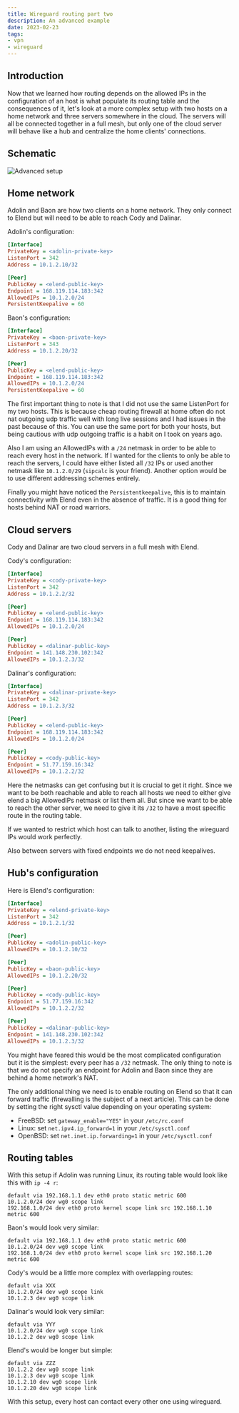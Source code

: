 ```yaml
---
title: Wireguard routing part two
description: An advanced example
date: 2023-02-23
tags:
- vpn
- wireguard
---
```


## Introduction

Now that we learned how routing depends on the allowed IPs in the configuration of an host is what populate its routing table and the consequences of it, let's look at a more complex setup with two hosts on a home network and three servers somewhere in the cloud. The servers will all be connected together in a full mesh, but only one of the cloud server will behave like a hub and centralize the home clients' connections.

## Schematic

![Advanced setup](/static/wireguard-routing-2.drawio.svg)

## Home network

Adolin and Baon are how two clients on a home network. They only connect to Elend but will need to be able to reach Cody and Dalinar.

Adolin's configuration:
```cfg
[Interface]
PrivateKey = <adolin-private-key>
ListenPort = 342
Address = 10.1.2.10/32

[Peer]
PublicKey = <elend-public-key>
Endpoint = 168.119.114.183:342
AllowedIPs = 10.1.2.0/24
PersistentKeepalive = 60
```

Baon's configuration:
```cfg
[Interface]
PrivateKey = <baon-private-key>
ListenPort = 343
Address = 10.1.2.20/32

[Peer]
PublicKey = <elend-public-key>
Endpoint = 168.119.114.183:342
AllowedIPs = 10.1.2.0/24
PersistentKeepalive = 60
```

The first important thing to note is that I did not use the same ListenPort for my two hosts. This is because cheap routing firewall at home often do not nat outgoing udp traffic well with long live sessions and I had issues in the past because of this. You can use the same port for both your hosts, but being cautious with udp outgoing traffic is a habit on I took on years ago.

Also I am using an AllowedIPs with a `/24` netmask in order to be able to reach every host in the network. If I wanted for the clients to only be able to reach the servers, I could have either listed all `/32` IPs or used another netmask like `10.1.2.0/29` (`sipcalc` is your friend). Another option would be to use different addressing schemes entirely.

Finally you might have noticed the `Persistentkeepalive`, this is to maintain connectivity with Elend even in the absence of traffic. It is a good thing for hosts behind NAT or road warriors.

## Cloud servers

Cody and Dalinar are two cloud servers in a full mesh with Elend.

Cody's configuration:
```cfg
[Interface]
PrivateKey = <cody-private-key>
ListenPort = 342
Address = 10.1.2.2/32

[Peer]
PublicKey = <elend-public-key>
Endpoint = 168.119.114.183:342
AllowedIPs = 10.1.2.0/24

[Peer]
PublicKey = <dalinar-public-key>
Endpoint = 141.148.230.102:342
AllowedIPs = 10.1.2.3/32
```

Dalinar's configuration:
```cfg
[Interface]
PrivateKey = <dalinar-private-key>
ListenPort = 342
Address = 10.1.2.3/32

[Peer]
PublicKey = <elend-public-key>
Endpoint = 168.119.114.183:342
AllowedIPs = 10.1.2.0/24

[Peer]
PublicKey = <cody-public-key>
Endpoint = 51.77.159.16:342
AllowedIPs = 10.1.2.2/32
```

Here the netmasks can get confusing but it is crucial to get it right. Since we want to be both reachable and able to reach all hosts we need to either give elend a big AllowedIPs netmask or list them all. But since we want to be able to reach the other server, we need to give it its `/32` to have a most specific route in the routing table.

If we wanted to restrict which host can talk to another, listing the wireguard IPs would work perfectly.

Also between servers with fixed endpoints we do not need keepalives.

## Hub's configuration

Here is Elend's configuration:
```cfg
[Interface]
PrivateKey = <elend-private-key>
ListenPort = 342
Address = 10.1.2.1/32

[Peer]
PublicKey = <adolin-public-key>
AllowedIPs = 10.1.2.10/32

[Peer]
PublicKey = <baon-public-key>
AllowedIPs = 10.1.2.20/32

[Peer]
PublicKey = <cody-public-key>
Endpoint = 51.77.159.16:342
AllowedIPs = 10.1.2.2/32

[Peer]
PublicKey = <dalinar-public-key>
Endpoint = 141.148.230.102:342
AllowedIPs = 10.1.2.3/32
```

You might have feared this would be the most complicated configuration but it is the simplest: every peer has a `/32` netmask. The only thing to note is that we do not specify an endpoint for Adolin and Baon since they are behind a home network's NAT.

The only additional thing we need is to enable routing on Elend so that it can forward traffic (firewalling is the subject of a next article). This can be done by setting the right sysctl value depending on your operating system:
- FreeBSD: set `gateway_enable="YES"` in your `/etc/rc.conf`
- Linux: set `net.ipv4.ip_forward=1` in your `/etc/sysctl.conf`
- OpenBSD: set `net.inet.ip.forwarding=1` in your `/etc/sysctl.conf`

## Routing tables

With this setup if Adolin was running Linux, its routing table would look like this with `ip -4 r`:
```
default via 192.168.1.1 dev eth0 proto static metric 600
10.1.2.0/24 dev wg0 scope link
192.168.1.0/24 dev eth0 proto kernel scope link src 192.168.1.10 metric 600
```

Baon's would look very similar:
```
default via 192.168.1.1 dev eth0 proto static metric 600
10.1.2.0/24 dev wg0 scope link
192.168.1.0/24 dev eth0 proto kernel scope link src 192.168.1.20 metric 600
```

Cody's would be a little more complex with overlapping routes:
```
default via XXX
10.1.2.0/24 dev wg0 scope link
10.1.2.3 dev wg0 scope link
```

Dalinar's would look very similar:
```
default via YYY
10.1.2.0/24 dev wg0 scope link
10.1.2.2 dev wg0 scope link
```

Elend's would be longer but simple:
```
default via ZZZ
10.1.2.2 dev wg0 scope link
10.1.2.3 dev wg0 scope link
10.1.2.10 dev wg0 scope link
10.1.2.20 dev wg0 scope link
```

With this setup, every host can contact every other one using wireguard.